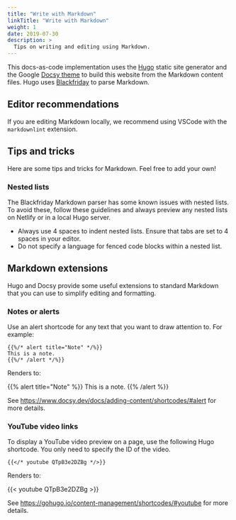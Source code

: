 ```yaml
---
title: "Write with Markdown"
linkTitle: "Write with Markdown"
weight: 1
date: 2019-07-30
description: >
  Tips on writing and editing using Markdown.
---
```


This docs-as-code implementation uses the [Hugo](https://gohugo.io/) static site generator and the Google [Docsy theme](https://www.docsy.dev/) to build this website from the Markdown content files. Hugo uses [Blackfriday](https://github.com/russross/blackfriday) to parse Markdown.

## Editor recommendations

If you are editing Markdown locally, we recommend using VSCode with the `markdownlint` extension.

## Tips and tricks

Here are some tips and tricks for Markdown. Feel free to add your own!

### Nested lists

The Blackfriday Markdown parser has some known issues with nested lists. To avoid these, follow these guidelines and always preview any nested lists on Netlify or in a local Hugo server.

* Always use 4 spaces to indent nested lists. Ensure that tabs are set to 4 spaces in your editor.
* Do not specify a language for fenced code blocks within a nested list.

## Markdown extensions

 Hugo and Docsy provide some useful extensions to standard Markdown that you can use to simplify editing and formatting.

### Notes or alerts

Use an alert shortcode for any text that you want to draw attention to. For example:

```go-html-template
{{%/* alert title="Note" */%}}
This is a note.
{{%/* /alert */%}}

```

Renders to:

{{% alert title="Note" %}}
This is a note.
{{% /alert %}}

See <https://www.docsy.dev/docs/adding-content/shortcodes/#alert> for more details.


### YouTube video links

To display a YouTube video preview on a page, use the following Hugo shortcode. You only need to specify the ID of the video.

```go-html-template
{{</* youtube QTpB3e2DZBg */>}}
```

Renders to:

{{< youtube QTpB3e2DZBg >}}

See <https://gohugo.io/content-management/shortcodes/#youtube> for more details.

<!-- Tables TODO-->
